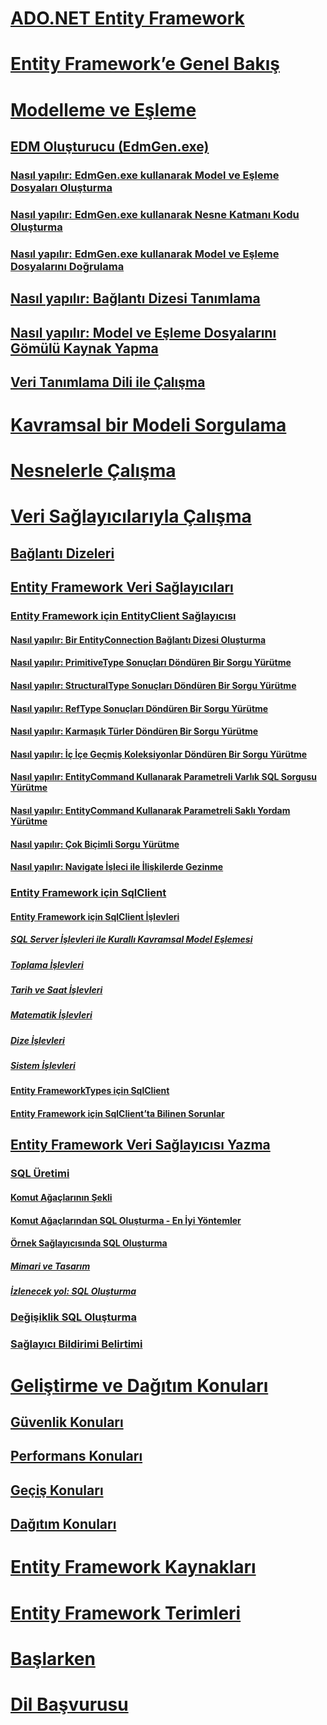 # [ADO.NET Entity Framework](index.md)
# [Entity Framework’e Genel Bakış](overview.md)
# [Modelleme ve Eşleme](modeling-and-mapping.md)
## [EDM Oluşturucu (EdmGen.exe)](edm-generator-edmgen-exe.md)
### [Nasıl yapılır: EdmGen.exe kullanarak Model ve Eşleme Dosyaları Oluşturma](how-to-use-edmgen-exe-to-generate-the-model-and-mapping-files.md)
### [Nasıl yapılır: EdmGen.exe kullanarak Nesne Katmanı Kodu Oluşturma](how-to-use-edmgen-exe-to-generate-object-layer-code.md)
### [Nasıl yapılır: EdmGen.exe kullanarak Model ve Eşleme Dosyalarını Doğrulama](how-to-use-edmgen-exe-to-validate-model-and-mapping-files.md)
## [Nasıl yapılır: Bağlantı Dizesi Tanımlama](how-to-define-the-connection-string.md)
## [Nasıl yapılır: Model ve Eşleme Dosyalarını Gömülü Kaynak Yapma](how-to-make-model-and-mapping-files-embedded-resources.md)
## [Veri Tanımlama Dili ile Çalışma](working-with-data-definition-language.md)
# [Kavramsal bir Modeli Sorgulama](querying-a-conceptual-model.md)
# [Nesnelerle Çalışma](working-with-objects.md)
# [Veri Sağlayıcılarıyla Çalışma](working-with-data-providers.md)
## [Bağlantı Dizeleri](connection-strings.md)
## [Entity Framework Veri Sağlayıcıları](data-providers.md)
### [Entity Framework için EntityClient Sağlayıcısı](entityclient-provider-for-the-entity-framework.md)
#### [Nasıl yapılır: Bir EntityConnection Bağlantı Dizesi Oluşturma](how-to-build-an-entityconnection-connection-string.md)
#### [Nasıl yapılır: PrimitiveType Sonuçları Döndüren Bir Sorgu Yürütme](how-to-execute-a-query-that-returns-primitivetype-results.md)
#### [Nasıl yapılır: StructuralType Sonuçları Döndüren Bir Sorgu Yürütme](how-to-execute-a-query-that-returns-structuraltype-results.md)
#### [Nasıl yapılır: RefType Sonuçları Döndüren Bir Sorgu Yürütme](how-to-execute-a-query-that-returns-reftype-results.md)
#### [Nasıl yapılır: Karmaşık Türler Döndüren Bir Sorgu Yürütme](how-to-execute-a-query-that-returns-complex-types.md)
#### [Nasıl yapılır: İç İçe Geçmiş Koleksiyonlar Döndüren Bir Sorgu Yürütme](how-to-execute-a-query-that-returns-nested-collections.md)
#### [Nasıl yapılır: EntityCommand Kullanarak Parametreli Varlık SQL Sorgusu Yürütme](how-to-execute-a-parameterized-entity-sql-query-using-entitycommand.md)
#### [Nasıl yapılır: EntityCommand Kullanarak Parametreli Saklı Yordam Yürütme](how-to-execute-a-parameterized-stored-procedure-using-entitycommand.md)
#### [Nasıl yapılır: Çok Biçimli Sorgu Yürütme](how-to-execute-a-polymorphic-query.md)
#### [Nasıl yapılır: Navigate İşleci ile İlişkilerde Gezinme](how-to-navigate-relationships-with-the-navigate-operator.md)
### [Entity Framework için SqlClient](sqlclient-for-the-entity-framework.md)
#### [Entity Framework için SqlClient İşlevleri](sqlclient-for-ef-functions.md)
##### [SQL Server İşlevleri ile Kurallı Kavramsal Model Eşlemesi](conceptual-model-canonical-to-sql-server-functions-mapping.md)
##### [Toplama İşlevleri](aggregate-functions-sqlclient-for-entity-framework.md)
##### [Tarih ve Saat İşlevleri](date-and-time-functions.md)
##### [Matematik İşlevleri](mathematical-functions.md)
##### [Dize İşlevleri](string-functions.md)
##### [Sistem İşlevleri](system-functions.md)
#### [Entity FrameworkTypes için SqlClient](sqlclient-for-ef-types.md)
#### [Entity Framework için SqlClient’ta Bilinen Sorunlar](known-issues-in-sqlclient-for-entity-framework.md)
## [Entity Framework Veri Sağlayıcısı Yazma](writing-an-ef-data-provider.md)
### [SQL Üretimi](sql-generation.md)
#### [Komut Ağaçlarının Şekli](the-shape-of-the-command-trees.md)
#### [Komut Ağaçlarından SQL Oluşturma - En İyi Yöntemler](generating-sql-from-command-trees-best-practices.md)
#### [Örnek Sağlayıcısında SQL Oluşturma](sql-generation-in-the-sample-provider.md)
##### [Mimari ve Tasarım](architecture-and-design.md)
##### [İzlenecek yol: SQL Oluşturma](walkthrough-sql-generation.md)
### [Değişiklik SQL Oluşturma](modification-sql-generation.md)
### [Sağlayıcı Bildirimi Belirtimi](provider-manifest-specification.md)
# [Geliştirme ve Dağıtım Konuları](development-and-deployment-considerations.md)
## [Güvenlik Konuları](security-considerations.md)
## [Performans Konuları](performance-considerations.md)
## [Geçiş Konuları](migration-considerations.md)
## [Dağıtım Konuları](deployment-considerations.md)
# [Entity Framework Kaynakları](resources.md)
# [Entity Framework Terimleri](terminology.md)
# [Başlarken](getting-started.md)
# [Dil Başvurusu](language-reference/)
